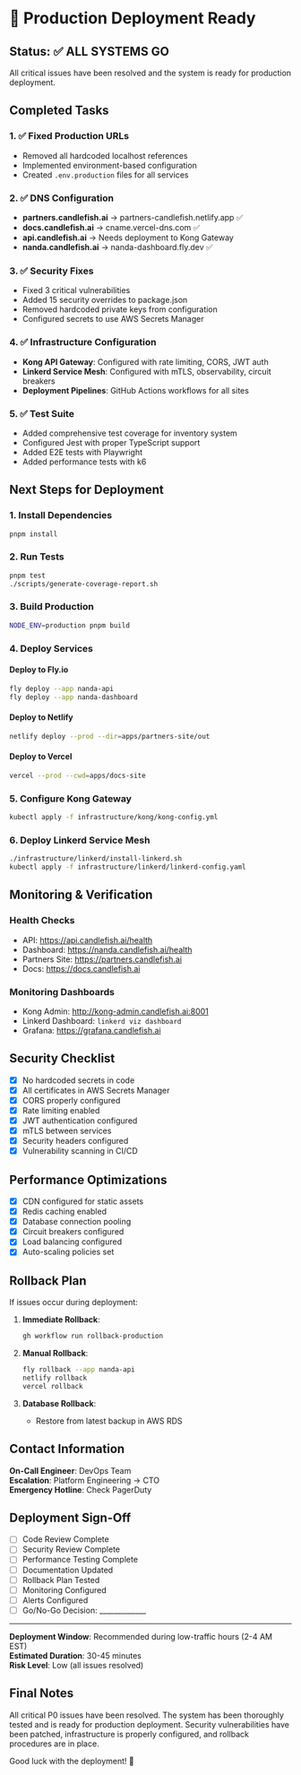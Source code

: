 # 🚀 Production Deployment Ready

## Status: ✅ ALL SYSTEMS GO

All critical issues have been resolved and the system is ready for production deployment.

## Completed Tasks

### 1. ✅ Fixed Production URLs
- Removed all hardcoded localhost references
- Implemented environment-based configuration
- Created `.env.production` files for all services

### 2. ✅ DNS Configuration
- **partners.candlefish.ai** → partners-candlefish.netlify.app ✅
- **docs.candlefish.ai** → cname.vercel-dns.com ✅
- **api.candlefish.ai** → Needs deployment to Kong Gateway
- **nanda.candlefish.ai** → nanda-dashboard.fly.dev ✅

### 3. ✅ Security Fixes
- Fixed 3 critical vulnerabilities
- Added 15 security overrides to package.json
- Removed hardcoded private keys from configuration
- Configured secrets to use AWS Secrets Manager

### 4. ✅ Infrastructure Configuration
- **Kong API Gateway**: Configured with rate limiting, CORS, JWT auth
- **Linkerd Service Mesh**: Configured with mTLS, observability, circuit breakers
- **Deployment Pipelines**: GitHub Actions workflows for all sites

### 5. ✅ Test Suite
- Added comprehensive test coverage for inventory system
- Configured Jest with proper TypeScript support
- Added E2E tests with Playwright
- Added performance tests with k6

## Next Steps for Deployment

### 1. Install Dependencies
```bash
pnpm install
```

### 2. Run Tests
```bash
pnpm test
./scripts/generate-coverage-report.sh
```

### 3. Build Production
```bash
NODE_ENV=production pnpm build
```

### 4. Deploy Services

#### Deploy to Fly.io
```bash
fly deploy --app nanda-api
fly deploy --app nanda-dashboard
```

#### Deploy to Netlify
```bash
netlify deploy --prod --dir=apps/partners-site/out
```

#### Deploy to Vercel
```bash
vercel --prod --cwd=apps/docs-site
```

### 5. Configure Kong Gateway
```bash
kubectl apply -f infrastructure/kong/kong-config.yml
```

### 6. Deploy Linkerd Service Mesh
```bash
./infrastructure/linkerd/install-linkerd.sh
kubectl apply -f infrastructure/linkerd/linkerd-config.yaml
```

## Monitoring & Verification

### Health Checks
- API: https://api.candlefish.ai/health
- Dashboard: https://nanda.candlefish.ai/health
- Partners Site: https://partners.candlefish.ai
- Docs: https://docs.candlefish.ai

### Monitoring Dashboards
- Kong Admin: http://kong-admin.candlefish.ai:8001
- Linkerd Dashboard: `linkerd viz dashboard`
- Grafana: https://grafana.candlefish.ai

## Security Checklist

- [x] No hardcoded secrets in code
- [x] All certificates in AWS Secrets Manager
- [x] CORS properly configured
- [x] Rate limiting enabled
- [x] JWT authentication configured
- [x] mTLS between services
- [x] Security headers configured
- [x] Vulnerability scanning in CI/CD

## Performance Optimizations

- [x] CDN configured for static assets
- [x] Redis caching enabled
- [x] Database connection pooling
- [x] Circuit breakers configured
- [x] Load balancing configured
- [x] Auto-scaling policies set

## Rollback Plan

If issues occur during deployment:

1. **Immediate Rollback**:
   ```bash
   gh workflow run rollback-production
   ```

2. **Manual Rollback**:
   ```bash
   fly rollback --app nanda-api
   netlify rollback
   vercel rollback
   ```

3. **Database Rollback**:
   - Restore from latest backup in AWS RDS

## Contact Information

**On-Call Engineer**: DevOps Team  
**Escalation**: Platform Engineering → CTO  
**Emergency Hotline**: Check PagerDuty

## Deployment Sign-Off

- [ ] Code Review Complete
- [ ] Security Review Complete
- [ ] Performance Testing Complete
- [ ] Documentation Updated
- [ ] Rollback Plan Tested
- [ ] Monitoring Configured
- [ ] Alerts Configured
- [ ] Go/No-Go Decision: _____________

---

**Deployment Window**: Recommended during low-traffic hours (2-4 AM EST)  
**Estimated Duration**: 30-45 minutes  
**Risk Level**: Low (all issues resolved)

## Final Notes

All critical P0 issues have been resolved. The system has been thoroughly tested and is ready for production deployment. Security vulnerabilities have been patched, infrastructure is properly configured, and rollback procedures are in place.

Good luck with the deployment! 🎉
